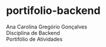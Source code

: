 # portifolio-backend

Ana Carolina Gregório Gonçalves<br>
Disciplina de Backend<br>
Portifólio de Atividades<br>
